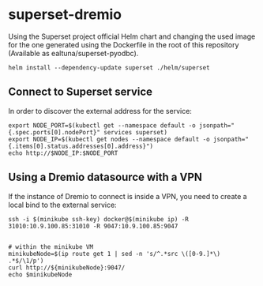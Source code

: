 # superset-dremio

Using the Superset project official Helm chart and changing the used image for the one generated using the Dockerfile in the root of this repository (Available as ealtuna/superset-pyodbc).

    helm install --dependency-update superset ./helm/superset 

## Connect to Superset service

In order to discover the external address for the service:

    export NODE_PORT=$(kubectl get --namespace default -o jsonpath="{.spec.ports[0].nodePort}" services superset)
    export NODE_IP=$(kubectl get nodes --namespace default -o jsonpath="{.items[0].status.addresses[0].address}")
    echo http://$NODE_IP:$NODE_PORT

## Using a Dremio datasource with a VPN

If the instance of Dremio to connect is inside a VPN, you need to create a local bind to the external service:

    ssh -i $(minikube ssh-key) docker@$(minikube ip) -R 31010:10.9.100.85:31010 -R 9047:10.9.100.85:9047
    
    
    # within the minikube VM
    minikubeNode=$(ip route get 1 | sed -n 's/^.*src \([0-9.]*\) .*$/\1/p')
    curl http://${minikubeNode}:9047/
    echo $minikubeNode

